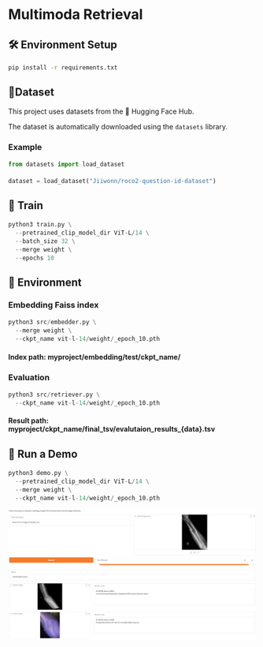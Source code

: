 # Multimoda Retrieval

## 🛠️ Environment Setup

```bash
pip install -r requirements.txt
```


## 📁Dataset
This project uses datasets from the 🤗 Hugging Face Hub.

The dataset is automatically downloaded using the `datasets` library.

### Example

```python
from datasets import load_dataset

dataset = load_dataset("Jiiwonn/roco2-question-id-dataset")
```

## 🚀 Train
```python
python3 train.py \
  --pretrained_clip_model_dir ViT-L/14 \
  --batch_size 32 \
  --merge weight \
  --epochs 10
```

## 🧪 Environment

### Embedding Faiss index
```python
python3 src/embedder.py \
  --merge weight \
  --ckpt_name vit-l-14/weight/_epoch_10.pth
```
#### Index path: myproject/embedding/test/ckpt_name/

### Evaluation
```python
python3 src/retriever.py \
  --ckpt_name vit-l-14/weight/_epoch_10.pth
```
#### Result path: myproject/ckpt_name/final_tsv/evalutaion_results_{data}.tsv

## 🚀 Run a Demo

```python
python3 demo.py \
  --pretrained_clip_model_dir ViT-L/14 \
  --merge weight \
  --ckpt_name vit-l-14/weight/_epoch_10.pth
```
![이미지 설명](demo_image.png)